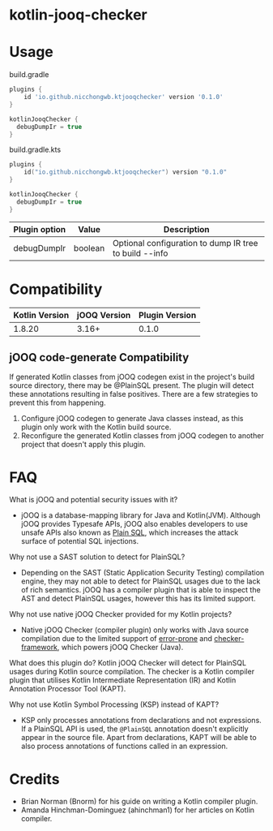 # kotlin-jooq-checker

# Usage

build.gradle
```groovy
plugins {
    id 'io.github.nicchongwb.ktjooqchecker' version '0.1.0'
}

kotlinJooqChecker {
  debugDumpIr = true
}
```

build.gradle.kts
```kotlin
plugins {
    id("io.github.nicchongwb.ktjooqchecker") version "0.1.0"
}

kotlinJooqChecker {
  debugDumpIr = true
}
```

| Plugin option | Value   | Description                                            |
|---------------|---------|--------------------------------------------------------|
| debugDumpIr   | boolean | Optional configuration to dump IR tree to build --info |



# Compatibility

| Kotlin Version | jOOQ Version | Plugin Version |
|----------------|--------------|----------------|
| 1.8.20         | 3.16+        | 0.1.0          |

## jOOQ code-generate Compatibility
If generated Kotlin classes from jOOQ codegen exist in the project's build source directory, there may be @PlainSQL present. The plugin will detect these annotations resulting in false positives. There are a few strategies to prevent this from happening.

1. Configure jOOQ codegen to generate Java classes instead, as this plugin only work with the Kotlin build source.
2. Reconfigure the generated Kotlin classes from jOOQ codegen to another project that doesn't apply this plugin.


# FAQ
What is jOOQ and potential security issues with it?
- jOOQ is a database-mapping library for Java and Kotlin(JVM). Although jOOQ provides Typesafe APIs, jOOQ also enables developers to use unsafe APIs also known as [Plain SQL](https://www.jooq.org/doc/latest/manual/sql-building/plain-sql/), which increases the attack surface of potential SQL injections.

Why not use a SAST solution to detect for PlainSQL?
- Depending on the SAST (Static Application Security Testing) compilation engine, they may not able to detect for PlainSQL usages due to the lack of rich semantics. jOOQ has a compiler plugin that is able to inspect the AST and detect PlainSQL usages, however this has its limited support.

Why not use native jOOQ Checker provided for my Kotlin projects?
- Native jOOQ Checker (compiler plugin) only works with Java source compilation due to the limited support of [error-prone](https://github.com/google/error-prone) and [checker-framework](https://github.com/typetools/checker-framework), which powers jOOQ Checker (Java).

What does this plugin do?
Kotlin jOOQ Checker will detect for PlainSQL usages during Kotlin source compilation. The checker is a Kotlin compiler plugin that utilises Kotlin Intermediate Representation (IR) and Kotlin Annotation Processor Tool (KAPT).

Why not use Kotlin Symbol Processing (KSP) instead of KAPT?
- KSP only processes annotations from declarations and not expressions. If a PlainSQL API is used, the `@PlainSQL` annotation doesn't explicitly appear in the source file. Apart from declarations, KAPT will be able to also process annotations of functions called in an expression.

# Credits
- Brian Norman (Bnorm) for his guide on writing a Kotlin compiler plugin.
- Amanda Hinchman-Dominguez (ahinchman1) for her articles on Kotlin compiler.

